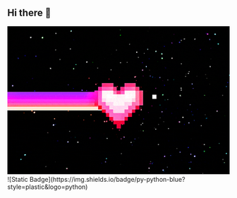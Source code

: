 ## Hi there 👋


<img src="https://github.com/DrinkAlcohol/DrinkAlcohol/blob/main/giphy.gif" alt="The unlimited" width="840">
![Static Badge](https://img.shields.io/badge/py-python-blue?style=plastic&logo=python)
